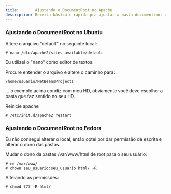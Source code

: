 ```yaml
---
title:       Ajustando o DocumentRoot no Apache
description: Receita básica e rápida pra ajustar a pasta documentroot do Apache
---
```



### Ajustando o DocumentRoot no Ubuntu

Altere o arquivo "default" no seguinte local:

	# nano /etc/apache2/sites-available/default

Eu utilizei o "nano" como editor de textos.

Procure entender o arquivo e altere o caminho para:

	/home/usuario/NetBeansProjects

... o exemplo acima condiz com meu HD, obviamente você deve escolher a pasta que faz sentido no seu HD.

Reinicie apache

	# /etc/init.d/apache2 restart



### Ajustando o DocumentRoot no Fedora

Eu não consegui alterar o local, então 
optei por dar permissão de escrita e alterar o dono das pastas.

Mudar o dono da pastas /var/www/html de root para o seu usuário:
	
	# cd /var/www/
	# chown seu_usuario:seu_usuario html/ -R

Alterando as permissões:

	# chmod 777 -R html/